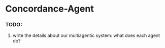 # Concordance-Agent

### TODO:

1. write the details about our multiagentic system: what does each agent do?
